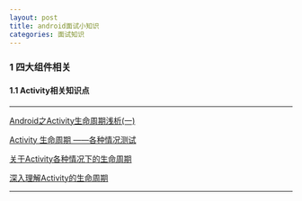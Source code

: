 ```yaml
---
layout: post
title: android面试小知识
categories: 面试知识
---
```

### 1 四大组件相关 ###

#### 1.1 Activity相关知识点 ####
----------

[Android之Activity生命周期浅析(一)]("http://blog.csdn.net/javazejian/article/details/51932554")  

[Activity 生命周期 ——各种情况测试]("http://blog.csdn.net/qiantujava/article/details/21713257")  

[关于Activity各种情况下的生命周期]("https://www.jianshu.com/p/e46d449467d5")  

[深入理解Activity的生命周期]("https://www.jianshu.com/p/fb44584daee3")  


----------

